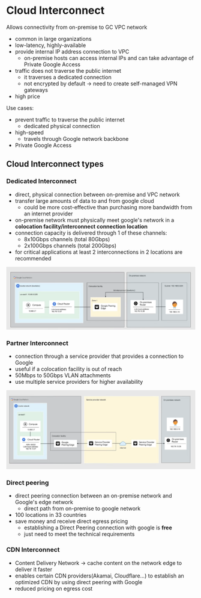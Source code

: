 # Cloud Interconnect

Allows connectivity from on-premise to GC VPC network

- common in large organizations
- low-latency, highly-available
- provide internal IP address connection to VPC
  - on-premise hosts can access internal IPs and can take advantage of Private Google Access
- traffic does not traverse the public internet
  - it traverses a dedicated connection
  - not encrypted by default -> need to create self-managed VPN gateways
- high price

Use cases:

- prevent traffic to traverse the public internet
  - dedicated physical connection
- high-speed
  - travels through Google network backbone
- Private Google Access

## Cloud Interconnect types

### Dedicated Interconnect

- direct, physical connection between on-premise and VPC network
- transfer large amounts of data to and from google cloud
  - could be more cost-effective than purchasing more bandwidth from an internet provider
- on-premise network must physically meet google's network in a **colocation facility/interconnect connection location**
- connection capacity is delivered through 1 of these channels:
  - 8x10Gbps channels (total 80Gbps)
  - 2x100Gbps channels (total 200Gbps)
- for critical applications at least 2 interconnections in 2 locations are recommended

![Dedicated Interconnect Architecture](ch9.2-cloud-interconnect.dedicated-interconnect.png)

### Partner Interconnect

- connection through a service provider that provides a connection to Google
- useful if a colocation facility is out of reach
- 50Mbps to 50Gbps VLAN attachments
- use multiple service providers for higher availability

![Partner Interconnect Architecture](ch9.2-cloud-interconnect.partner-interconnect.png)

### Direct peering

- direct peering connection between an on-premise network and Google's edge network
  - direct path from on-premise to google network
- 100 locations in 33 countries
- save money and receive direct egress pricing
  - establishing a Direct Peering connection with google is **free**
  - just need to meet the technical requirements

### CDN Interconnect

- Content Delivery Network -> cache content on the network edge to deliver it faster
- enables certain CDN providers(Akamai, Cloudflare...) to establish an optimized CDN by using direct peering with Google
- reduced pricing on egress cost

